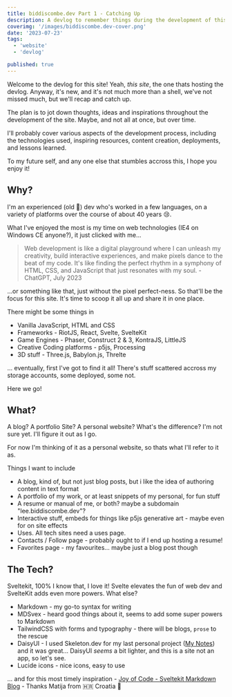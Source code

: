 ```yaml
---
title: biddiscombe.dev Part 1 - Catching Up
description: A devlog to remember things during the development of this site
coverimg: '/images/biddiscombe.dev-cover.png'
date: '2023-07-23'
tags:
  - 'website'
  - 'devlog'

published: true
---
```


Welcome to the devlog for this site! Yeah, _this site_, the one thats hosting the devlog. Anyway, it's new,  and it's not much more than a shell, we've not missed much, but we'll recap and catch up.

The plan is to jot down thoughts, ideas and inspirations throughout the development of the site. Maybe, and not all at once, but over time.

I'll probably cover various aspects of the development process, including the technologies used, inspiring resources, content creation, deployments, and lessons learned.

To my future self, and any one else that stumbles accross this, I hope you enjoy it! 

## Why?

I'm an experienced (old 👴) dev who's worked in a few languages, on a variety of platforms over the course of about 40 years 😢.

What I've enjoyed the most is my time on web technologies (IE4 on Windows CE anyone?), it just clicked with me...

> Web development is like a digital playground where I can unleash my creativity, build interactive experiences, and make pixels dance to the beat of my code. It's like finding the perfect rhythm in a symphony of HTML, CSS, and JavaScript that just resonates with my soul. - ChatGPT, July 2023

...or something like that, just without the pixel perfect-ness. So that'll be the focus for this site. It's time to scoop it all up and share it in one place.

There might be some things in
- Vanilla JavaScript, HTML and CSS
- Frameworks - RiotJS, React, Svelte, SvelteKit
- Game Engines - Phaser, Construct 2 & 3, KontraJS, LittleJS
- Creative Coding platforms - p5js, Processing
- 3D stuff - Three.js, Babylon.js, Threlte

... eventually, first I've got to find it all! There's stuff scattered accross my storage accounts, some deployed, some not. 

Here we go!

## What?
A blog? A portfolio Site? A personal website? What's the difference? I'm not sure yet. I'll figure it out as I go.

For now I'm thinking of it as a personal website, so thats what I'll refer to it as.

Things I want to include
- A blog, kind of, but not just blog posts, but i like the idea of authoring content in text format
- A portfolio of my work, or at least snippets of my personal, for fun stuff
- A resume or manual of me, or both? maybe a subdomain "lee.biddiscombe.dev"?
- Interactive stuff, embeds for things like p5js generative art - maybe even for on site effects
- Uses. All tech sites need a uses page.
- Contacts / Follow page - probably ought to if I end up hosting a resume!
- Favorites page - my favourites... maybe just a blog post though

## The Tech?
Sveltekit, 100% I know that, I love it! Svelte elevates the fun of web dev and SvelteKit adds even more powers. What else?

- Markdown - my go-to syntax for writing
- MDSvex - heard good things about it, seems to add some super powers to Markdown
- TailwindCSS with forms and typography - there will be blogs, `prose` to the rescue
- DaisyUI - I used Skeleton.dev for my last personal project ([My Notes](/blog/my-notes)) and it was great... DaisyUI _seems_ a bit lighter, and this is a site not an app, so let's see.
- Lucide icons - nice icons, easy to use

... and for this most timely inspiration - [Joy of Code - Sveltekit Markdown Blog](https://joyofcode.xyz/sveltekit-markdown-blog) - Thanks Matija from 🇭🇷 Croatia 🫡

